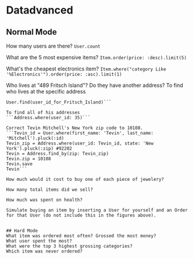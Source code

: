# Datadvanced

## Normal Mode
How many users are there?
```User.count```

What are the 5 most expensive items?
```Item.order(price: :desc).limit(5)```

What's the cheapest electronics item?
```Item.where("category Like '%Electronics'").order(price: :asc).limit(1)```

Who lives at "489 Fritsch Island"? Do they have another address?
To find who lives at the specific address
```user_id_for_Fritsch_Island = Address.where(street: '489 Fritsch Island').pluck(:user_id)
User.find(user_id_for_Fritsch_Island)```

To find all of his addresses
```Address.where(user_id: 35)```

Correct Tevin Mitchell's New York zip code to 10108.
```Tevin_id = User.where(first_name: 'Tevin', last_name: 'Mitchell').pluck(:id)
Tevin_zip = Address.where(user_id: Tevin_id, state: 'New York').pluck(:zip) #92202
Tevin = Address.find_by(zip: Tevin_zip)
Tevin.zip = 10108
Tevin.save
Tevin```

How much would it cost to buy one of each piece of jewelery?

How many total items did we sell?

How much was spent on health?

Simulate buying an item by inserting a User for yourself and an Order for that User (do not include this in the figures above).


## Hard Mode
What item was ordered most often? Grossed the most money?
What user spent the most?
What were the top 3 highest grossing categories?
Which item was never ordered?